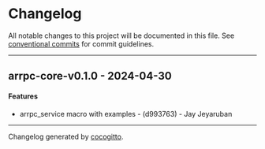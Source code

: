 # Changelog
All notable changes to this project will be documented in this file. See [conventional commits](https://www.conventionalcommits.org/) for commit guidelines.

- - -
## arrpc-core-v0.1.0 - 2024-04-30
#### Features
- arrpc_service macro with examples - (d993763) - Jay Jeyaruban

- - -

Changelog generated by [cocogitto](https://github.com/cocogitto/cocogitto).